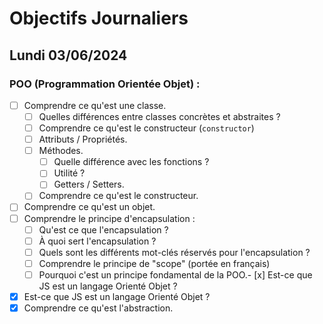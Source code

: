 # Objectifs Journaliers

## Lundi 03/06/2024

### POO (Programmation Orientée Objet) :

- [ ] Comprendre ce qu'est une classe.
  - [ ] Quelles différences entre classes concrètes et abstraites ?
  - [ ] Comprendre ce qu'est le constructeur (`constructor`)
  - [ ] Attributs / Propriétés.
  - [ ] Méthodes.
    - [ ] Quelle différence avec les fonctions ?
    - [ ] Utilité ?
    - [ ] Getters / Setters.
  - [ ] Comprendre ce qu'est le constructeur.
- [ ] Comprendre ce qu'est un objet.
- [ ] Comprendre le principe d'encapsulation :
  - [ ] Qu'est ce que l'encapsulation ?
  - [ ] À quoi sert l'encapsulation ?
  - [ ] Quels sont les différents mot-clés réservés pour l'encapsulation ? 
  - [ ] Comprendre le principe de "scope" (portée en français)
  - [ ] Pourquoi c'est un principe fondamental de la POO.- [x] Est-ce que JS est un langage Orienté Objet ? <!--oui et non js est la laguage ou on a tordu le prototypage pour fait de l'objet-->
- [x] Est-ce que JS est un langage Orienté Objet ? <!--oui et non js est la laguage ou on a tordu le prototypage pour fait de l'objet-->
- [x] Comprendre ce qu'est l'abstraction.<!--c'est une maniere de reduire la complexité en la "cachant" dans une fonction/class/module.... -->
